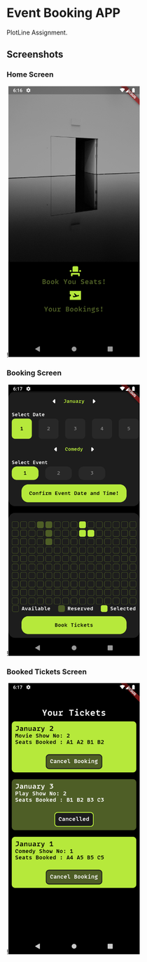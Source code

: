 # Event Booking APP

PlotLine Assignment.

## Screenshots

### Home Screen

!<img src="images/ss1.png" alt="Home Screen" width="300"/>

### Booking Screen

!<img src="images/ss2.png" alt="Booking Screen" width="300"/>

### Booked Tickets Screen

!<img src="images/ss3.png" alt="Booked Tickets Screen" width="300"/>
